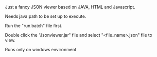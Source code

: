 Just a fancy JSON viewer based on JAVA, HTML and Javascript.

Needs java path to be set up to execute.

Run the "run.batch" file first.

Double click the "Jsonviewer.jar" file and select "<file_name>.json" file to view.

Runs only on windows environment